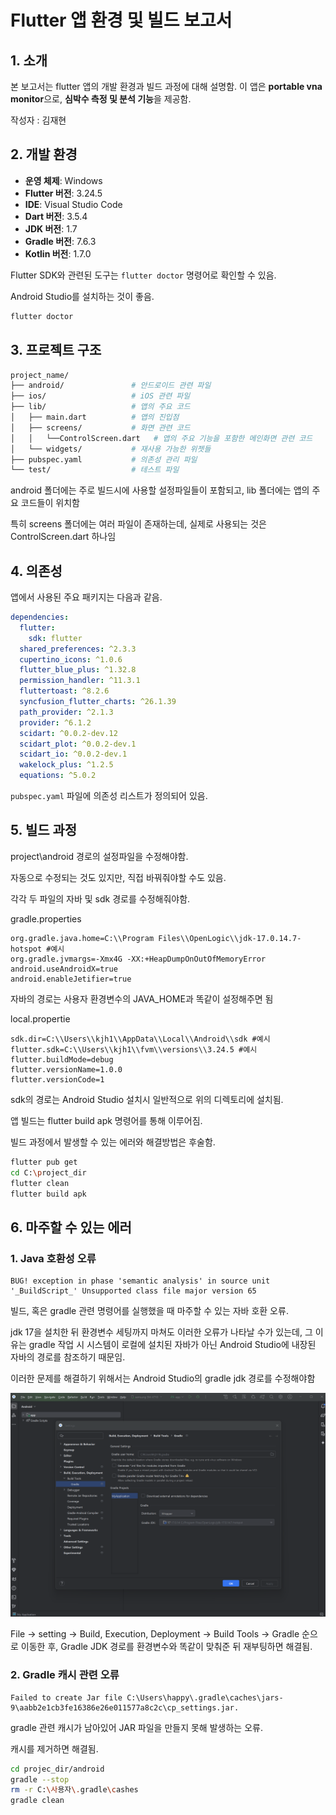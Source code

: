 # Flutter 앱 환경 및 빌드 보고서

## 1. 소개
본 보고서는 flutter 앱의 개발 환경과 빌드 과정에 대해 설명함. 이 앱은 **portable vna monitor**으로, **심박수 측정 및 분석 기능**을 제공함.

작성자 : 김재현

## 2. 개발 환경
- **운영 체제**: Windows
- **Flutter 버전**: 3.24.5
- **IDE**: Visual Studio Code
- **Dart 버전**:  3.5.4
- **JDK 버전**:  1.7
- **Gradle 버전**:  7.6.3
- **Kotlin 버전**:  1.7.0

Flutter SDK와 관련된 도구는 `flutter doctor` 명령어로 확인할 수 있음.

Android Studio를 설치하는 것이 좋음.
```bash
flutter doctor
```

## 3. 프로젝트 구조

```bash
project_name/
├── android/               # 안드로이드 관련 파일
├── ios/                   # iOS 관련 파일
├── lib/                   # 앱의 주요 코드
│   ├── main.dart          # 앱의 진입점
│   ├── screens/           # 화면 관련 코드
│   │   └──ControlScreen.dart   # 앱의 주요 기능을 포함한 메인화면 관련 코드
│   └── widgets/           # 재사용 가능한 위젯들
├── pubspec.yaml           # 의존성 관리 파일
└── test/                  # 테스트 파일
```

android 폴더에는 주로 빌드시에 사용할 설정파일들이 포함되고, lib 폴더에는 앱의 주요 코드들이 위치함

특히 screens 폴더에는 여러 파일이 존재하는데, 실제로 사용되는 것은 ControlScreen.dart 하나임

## 4. 의존성

앱에서 사용된 주요 패키지는 다음과 같음.

```yaml
dependencies:
  flutter:
    sdk: flutter
  shared_preferences: ^2.3.3
  cupertino_icons: ^1.0.6
  flutter_blue_plus: ^1.32.8
  permission_handler: ^11.3.1
  fluttertoast: ^8.2.6
  syncfusion_flutter_charts: ^26.1.39
  path_provider: ^2.1.3
  provider: ^6.1.2
  scidart: ^0.0.2-dev.12
  scidart_plot: ^0.0.2-dev.1
  scidart_io: ^0.0.2-dev.1
  wakelock_plus: ^1.2.5
  equations: ^5.0.2
  ```

`pubspec.yaml` 파일에 의존성 리스트가 정의되어 있음.

## 5. 빌드 과정

project\android 경로의 설정파일을 수정해야함.

자동으로 수정되는 것도 있지만, 직접 바꿔줘야할 수도 있음.

각각 두 파일의 자바 및 sdk 경로를 수정해줘야함.


gradle.properties
```properties
org.gradle.java.home=C:\\Program Files\\OpenLogic\\jdk-17.0.14.7-hotspot #예시
org.gradle.jvmargs=-Xmx4G -XX:+HeapDumpOnOutOfMemoryError
android.useAndroidX=true
android.enableJetifier=true
```

자바의 경로는 사용자 환경변수의 JAVA_HOME과 똑같이 설정해주면 됨

local.propertie
```properties
sdk.dir=C:\\Users\\kjh1\\AppData\\Local\\Android\\sdk #예시
flutter.sdk=C:\\Users\\kjh1\\fvm\\versions\\3.24.5 #예시
flutter.buildMode=debug
flutter.versionName=1.0.0
flutter.versionCode=1
```

sdk의 경로는 Android Studio 설치시 일반적으로 위의 디렉토리에 설치됨.


앱 빌드는 flutter build apk 명령어를 통해 이루어짐.

빌드 과정에서 발생할 수 있는 에러와 해결방법은 후술함.

```bash
flutter pub get
cd C:\project_dir
flutter clean
flutter build apk
```

## 6. 마주할 수 있는 에러

### 1. Java 호환성 오류

```plain
BUG! exception in phase 'semantic analysis' in source unit '_BuildScript_' Unsupported class file major version 65
```

빌드, 혹은 gradle 관련 명령어를 실행했을 때 마주할 수 있는 자바 호환 오류.

jdk 17을 설치한 뒤 환경변수 세팅까지 마쳐도 이러한 오류가 나타날 수가 있는데, 그 이유는 gradle 작업 시 시스템이 로컬에 설치된 자바가 아닌 Android Studio에 내장된 자바의 경로를 참조하기 때문임.

이러한 문제를 해결하기 위해서는 Android Studio의 gradle jdk 경로를 수정해야함

![studio_setting](/image/studio.png)

File -> setting -> Build, Execution, Deployment -> Build Tools -> Gradle 순으로 이동한 후, Gradle JDK 경로를 환경변수와 똑같이 맞춰준 뒤 재부팅하면 해결됨.

### 2. Gradle 캐시 관련 오류

```plain
Failed to create Jar file C:\Users\happy\.gradle\caches\jars-9\aabb2e1cb3fe16386e26e011577a8c2c\cp_settings.jar.
```

gradle 관련 캐시가 남아있어 JAR 파일을 만들지 못해 발생하는 오류.

캐시를 제거하면 해결됨.

```bash
cd projec_dir/android
gradle --stop
rm -r C:\사용자\.gradle\cashes
gradle clean
```

